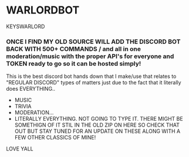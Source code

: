 # WARLORDBOT
KEYSWARLORD


### ONCE I FIND MY OLD SOURCE WILL ADD THE DISCORD BOT BACK WITH 500+ COMMANDS / and all in one moderation/music with the proper API's for everyone and TOKEN ready to go so it can be hosted simply!


This is the best discord bot hands down that I make/use that relates to "REGULAR DISCORD" types of matters just due to the fact that it literally does EVERYTHING..

- MUSIC
- TRIVIA
- MODERATION...
- LITERALLY EVERYTHING. NOT GOING TO TYPE IT. THERE MIGHT BE SOMETHIGN OF IT STIL IN THE OLD ZIP ON HERE SO CHECK THAT OUT BUT STAY TUNED FOR AN UPDATE ON THESE ALONG WITH A FEW OTHER CLASSICS OF MINE!

LOVE YALL
